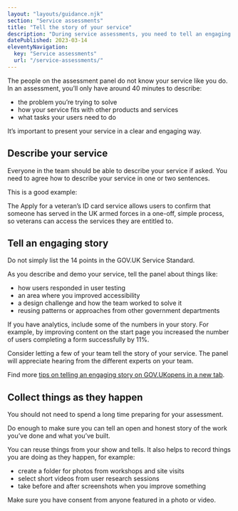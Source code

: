 ```yaml
---
layout: "layouts/guidance.njk"
section: "Service assessments"
title: "Tell the story of your service"
description: "During service assessments, you need to tell an engaging story of your service. Get some tips."
datePublished: 2023-03-14
eleventyNavigation:
  key: "Service assessments"
  url: "/service-assessments/"
---
```


The people on the assessment panel do not know your service like you do. In an assessment, you’ll only have around 40 minutes to describe:

- the problem you’re trying to solve
- how your service fits with other products and services
- what tasks your users need to do 

It’s important to present your service in a clear and engaging way.

## Describe your service

Everyone in the team should be able to describe your service if asked. You need to agree how to describe your service in one or two sentences. 

This is a good example: 

The Apply for a veteran’s ID card service allows users to confirm that someone has served in the UK armed forces in a one-off, simple process, so veterans can access the services they are entitled to.

## Tell an engaging story 

Do not simply list the 14 points in the GOV.UK Service Standard. 

As you describe and demo your service, tell the panel about things like:  

- how users responded in user testing
- an area where you improved accessibility 
- a design challenge and how the team worked to solve it
- reusing patterns or approaches from other government departments 

If you have analytics, include some of the numbers in your story. For example, by improving content on the start page you increased the number of users completing a form successfully by 11%. 

Consider letting a few of your team tell the story of your service. The panel will appreciate hearing from the different experts on your team.

Find more <a href="https://services.blog.gov.uk/2020/10/12/service-demos-how-to-tell-the-story-of-your-service/" target="_blank">tips on telling an engaging story on GOV.UK<span class="govuk-visually-hidden">opens in a new tab</span></a>.

## Collect things as they happen

You should not need to spend a long time preparing for your assessment. 

Do enough to make sure you can tell an open and honest story of the work you’ve done and what you’ve built.

You can reuse things from your show and tells. It also helps to record things you are doing as they happen, for example:

- create a folder for photos from workshops and site visits
- select short videos from user research sessions
- take before and after screenshots when you improve something

Make sure you have consent from anyone featured in a photo or video. 
